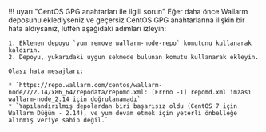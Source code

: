 !!! uyarı "CentOS GPG anahtarları ile ilgili sorun"
    Eğer daha önce Wallarm deposunu eklediyseniz ve geçersiz CentOS GPG anahtarlarına ilişkin bir hata aldıysanız, lütfen aşağıdaki adımları izleyin:

    1. Eklenen depoyu `yum remove wallarm-node-repo` komutunu kullanarak kaldırın.
    2. Depoyu, yukarıdaki uygun sekmede bulunan komutu kullanarak ekleyin.

    Olası hata mesajları:

    * `https://repo.wallarm.com/centos/wallarm-node/7/2.14/x86_64/repodata/repomd.xml: [Errno -1] repomd.xml imzası wallarm-node_2.14 için doğrulanamadı`
    * `Yapılandırılmış depolardan biri başarısız oldu (CentOS 7 için Wallarm Düğüm - 2.14), ve yum devam etmek için yeterli önbelleğe alınmış veriye sahip değil.`